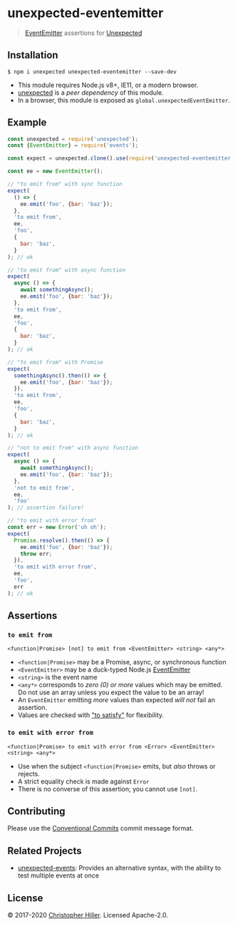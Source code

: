# unexpected-eventemitter

> [EventEmitter](https://nodejs.org/api/events.html#events_class_eventemitter) assertions for [Unexpected](http://unexpected.js.org/)

## Installation

```shell
$ npm i unexpected unexpected-eventemitter --save-dev
```

- This module requires Node.js v8+, IE11, or a modern browser.
- [unexpected](http://unexpected.js.org) is a _peer dependency_ of this module.
- In a browser, this module is exposed as `global.unexpectedEventEmitter`.

## Example

```js
const unexpected = require('unexpected');
const {EventEmitter} = require('events');

const expect = unexpected.clone().use(require('unexpected-eventemitter'));

const ee = new EventEmitter();

// "to emit from" with sync function
expect(
  () => {
    ee.emit('foo', {bar: 'baz'});
  },
  'to emit from',
  ee,
  'foo',
  {
    bar: 'baz',
  }
); // ok

// "to emit from" with async function
expect(
  async () => {
    await somethingAsync();
    ee.emit('foo', {bar: 'baz'});
  },
  'to emit from',
  ee,
  'foo',
  {
    bar: 'baz',
  }
); // ok

// "to emit from" with Promise
expect(
  somethingAsync().then(() => {
    ee.emit('foo', {bar: 'baz'});
  }),
  'to emit from',
  ee,
  'foo',
  {
    bar: 'baz',
  }
); // ok

// "not to emit from" with async function
expect(
  async () => {
    await somethingAsync();
    ee.emit('foo', {bar: 'baz'});
  },
  'not to emit from',
  ee,
  'foo'
); // assertion failure!

// "to emit with error from"
const err = new Error('uh oh');
expect(
  Promise.resolve().then(() => {
    ee.emit('foo', {bar: 'baz'});
    throw err;
  }),
  'to emit with error from',
  ee,
  'foo',
  err
); // ok
```

## Assertions

### `to emit from`

`<function|Promise> [not] to emit from <EventEmitter> <string> <any*>`

- `<function|Promise>` may be a Promise, async, or synchronous function
- `<EventEmitter>` may be a duck-typed Node.js [EventEmitter](https://nodejs.org/api/events.html#events_class_eventemitter)
- `<string>` is the event name
- `<any*>` corresponds to _zero (0) or more_ values which may be emitted. Do not use an array unless you expect the value to be an array!
- An `EventEmitter` emitting _more_ values than expected _will not_ fail an assertion.
- Values are checked with ["to satisfy"](http://unexpected.js.org/assertions/any/to-satisfy/) for flexibility.

### `to emit with error from`

`<function|Promise> to emit with error from <Error> <EventEmitter> <string> <any*>`

- Use when the subject `<function|Promise>` emits, but _also_ throws or rejects.
- A strict equality check is made against `Error`
- There is no converse of this assertion; you cannot use `[not]`.

## Contributing

Please use the [Conventional Commits](https://www.conventionalcommits.org) commit message format.

## Related Projects

- [unexpected-events](https://npm.im/unexpected-events): Provides an alternative syntax, with the ability to test multiple events at once

## License

:copyright: 2017-2020 [Christopher Hiller](https://boneskull.com). Licensed Apache-2.0.

